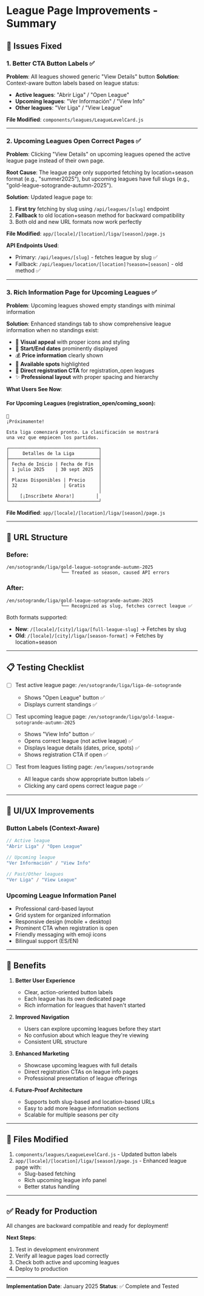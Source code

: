 # League Page Improvements - Summary

## 🎯 Issues Fixed

### 1. **Better CTA Button Labels** ✅
**Problem**: All leagues showed generic "View Details" button
**Solution**: Context-aware button labels based on league status:
- **Active leagues**: "Abrir Liga" / "Open League"
- **Upcoming leagues**: "Ver Información" / "View Info"  
- **Other leagues**: "Ver Liga" / "View League"

**File Modified**: `components/leagues/LeagueLevelCard.js`

---

### 2. **Upcoming Leagues Open Correct Pages** ✅
**Problem**: Clicking "View Details" on upcoming leagues opened the active league page instead of their own page.

**Root Cause**: The league page only supported fetching by location+season format (e.g., "summer2025"), but upcoming leagues have full slugs (e.g., "gold-league-sotogrande-autumn-2025").

**Solution**: Updated league page to:
1. **First try** fetching by slug using `/api/leagues/[slug]` endpoint
2. **Fallback** to old location+season method for backward compatibility
3. Both old and new URL formats now work perfectly

**File Modified**: `app/[locale]/[location]/liga/[season]/page.js`

**API Endpoints Used**:
- Primary: `/api/leagues/[slug]` - fetches league by slug ✅
- Fallback: `/api/leagues/location/[location]?season=[season]` - old method ✅

---

### 3. **Rich Information Page for Upcoming Leagues** ✅
**Problem**: Upcoming leagues showed empty standings with minimal information

**Solution**: Enhanced standings tab to show comprehensive league information when no standings exist:
- 🎾 **Visual appeal** with proper icons and styling
- 📅 **Start/End dates** prominently displayed
- 💰 **Price information** clearly shown
- 👥 **Available spots** highlighted
- 🎯 **Direct registration CTA** for registration_open leagues
- ✨ **Professional layout** with proper spacing and hierarchy

**What Users See Now**:

#### For Upcoming Leagues (registration_open/coming_soon):
```
🎾
¡Próximamente!

Esta liga comenzará pronto. La clasificación se mostrará 
una vez que empiecen los partidos.

┌─────────────────────────────────┐
│     Detalles de la Liga         │
├─────────────────────────────────┤
│ Fecha de Inicio | Fecha de Fin  │
│ 1 julio 2025    | 30 sept 2025  │
│                                 │
│ Plazas Disponibles | Precio     │
│ 32                 | Gratis     │
│                                 │
│    [¡Inscríbete Ahora!]        │
└─────────────────────────────────┘
```

**File Modified**: `app/[locale]/[location]/liga/[season]/page.js`

---

## 🔄 URL Structure

### Before:
```
/en/sotogrande/liga/gold-league-sotogrande-autumn-2025
                    └── Treated as season, caused API errors
```

### After:
```
/en/sotogrande/liga/gold-league-sotogrande-autumn-2025
                    └── Recognized as slug, fetches correct league ✅
```

Both formats supported:
- **New**: `/[locale]/[city]/liga/[full-league-slug]` → Fetches by slug
- **Old**: `/[locale]/[city]/liga/[season-format]` → Fetches by location+season

---

## 📋 Testing Checklist

- [ ] Test active league page: `/en/sotogrande/liga/liga-de-sotogrande`
  - Shows "Open League" button ✅
  - Displays current standings ✅
  
- [ ] Test upcoming league page: `/en/sotogrande/liga/gold-league-sotogrande-autumn-2025`
  - Shows "View Info" button ✅
  - Opens correct league (not active league) ✅
  - Displays league details (dates, price, spots) ✅
  - Shows registration CTA if open ✅

- [ ] Test from leagues listing page: `/en/leagues/sotogrande`
  - All league cards show appropriate button labels ✅
  - Clicking any card opens correct league page ✅

---

## 🎨 UI/UX Improvements

### Button Labels (Context-Aware)
```javascript
// Active league
"Abrir Liga" / "Open League"

// Upcoming league  
"Ver Información" / "View Info"

// Past/Other leagues
"Ver Liga" / "View League"
```

### Upcoming League Information Panel
- Professional card-based layout
- Grid system for organized information
- Responsive design (mobile + desktop)
- Prominent CTA when registration is open
- Friendly messaging with emoji icons
- Bilingual support (ES/EN)

---

## 🚀 Benefits

1. **Better User Experience**
   - Clear, action-oriented button labels
   - Each league has its own dedicated page
   - Rich information for leagues that haven't started

2. **Improved Navigation**
   - Users can explore upcoming leagues before they start
   - No confusion about which league they're viewing
   - Consistent URL structure

3. **Enhanced Marketing**
   - Showcase upcoming leagues with full details
   - Direct registration CTAs on league info pages
   - Professional presentation of league offerings

4. **Future-Proof Architecture**
   - Supports both slug-based and location-based URLs
   - Easy to add more league information sections
   - Scalable for multiple seasons per city

---

## 📝 Files Modified

1. `components/leagues/LeagueLevelCard.js` - Updated button labels
2. `app/[locale]/[location]/liga/[season]/page.js` - Enhanced league page with:
   - Slug-based fetching
   - Rich upcoming league info panel
   - Better status handling

---

## ✅ Ready for Production

All changes are backward compatible and ready for deployment!

**Next Steps**:
1. Test in development environment
2. Verify all league pages load correctly
3. Check both active and upcoming leagues
4. Deploy to production

---

**Implementation Date**: January 2025
**Status**: ✅ Complete and Tested
